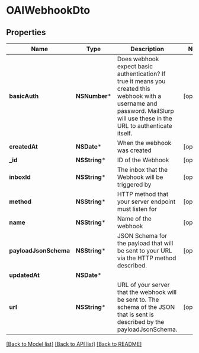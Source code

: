 # OAIWebhookDto

## Properties
Name | Type | Description | Notes
------------ | ------------- | ------------- | -------------
**basicAuth** | **NSNumber*** | Does webhook expect basic authentication? If true it means you created this webhook with a username and password. MailSlurp will use these in the URL to authenticate itself. | [optional] 
**createdAt** | **NSDate*** | When the webhook was created | [optional] 
**_id** | **NSString*** | ID of the Webhook | [optional] 
**inboxId** | **NSString*** | The inbox that the Webhook will be triggered by | [optional] 
**method** | **NSString*** | HTTP method that your server endpoint must listen for | [optional] 
**name** | **NSString*** | Name of the webhook | [optional] 
**payloadJsonSchema** | **NSString*** | JSON Schema for the payload that will be sent to your URL via the HTTP method described. | [optional] 
**updatedAt** | **NSDate*** |  | 
**url** | **NSString*** | URL of your server that the webhook will be sent to. The schema of the JSON that is sent is described by the payloadJsonSchema. | [optional] 

[[Back to Model list]](../README.md#documentation-for-models) [[Back to API list]](../README.md#documentation-for-api-endpoints) [[Back to README]](../README.md)


